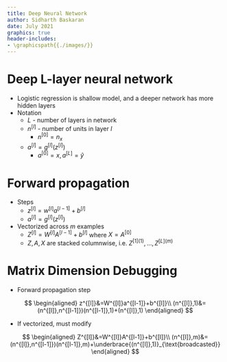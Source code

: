 ```yaml
---
title: Deep Neural Network
author: Sidharth Baskaran
date: July 2021
graphics: true
header-includes:
- \graphicspath{{./images/}}
---
```


# Deep L-layer neural network

* Logistic regression is shallow model, and a deeper network has more hidden layers
* Notation
  * $L$ - number of layers in network
  * $n^{[l]}$ - number of units in layer $l$
    * $n^{[0]}=n_x$
  * $a^{[l]}=g^{[l]}(z^{[l]})$
    * $a^{[0]}=x,a^{[L]}=\hat{y}$

# Forward propagation

* Steps
  * $z^{[l]}=w^{[l]}a^{[l-1]}+b^{[l]}$
  * $a^{[l]}=g^{[l]}(z^{[l]})$
* Vectorized across $m$ examples
  * $Z^{[l]}=W^{[l]}A^{[l-1]}+b^{[l]}$ where $X=A^{[0]}$
  * $Z,A,X$ are stacked columnwise, i.e. $Z^{[1](1)},\ldots,Z^{[L](m)}$

# Matrix Dimension Debugging

* Forward propagation step

$$
\begin{aligned}
z^{[l]}&=W^{[l]}a^{[l-1]}+b^{[l]}\\
(n^{[l]},1)&=(n^{[l]},n^{[l-1]})(n^{[l-1]},1)+(n^{[l]},1)
\end{aligned}
$$

* If vectorized, must modify

$$
\begin{aligned}
Z^{[l]}&=W^{[l]}A^{[l-1]}+b^{[l]}\\
(n^{[l]},m)&=(n^{[l]},n^{[l-1]})(n^{[l-1]},m)+\underbrace{(n^{[l]},1)}_{\text{broadcasted}}
\end{aligned}
$$